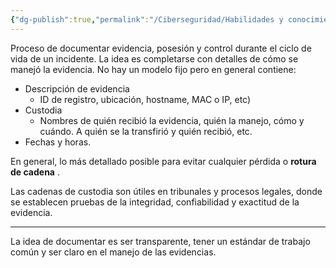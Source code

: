 ```yaml
---
{"dg-publish":true,"permalink":"/Ciberseguridad/Habilidades y conocimientos básicos/Cadena de custodia/"}
---
```


Proceso de documentar evidencia, posesión y control durante el ciclo de vida de un incidente.
La idea es completarse con detalles de cómo se manejó la evidencia.
No hay un modelo fijo pero en general contiene:

- Descripción de evidencia
	- ID de registro, ubicación, hostname, MAC o IP, etc)
- Custodia
	- Nombres de quién recibió la evidencia, quién la manejo, cómo y cuándo. A quién se la transfirió y quién recibió, etc.
- Fechas y horas.

En general, lo más detallado posible para evitar cualquier pérdida o **rotura de cadena** .

Las cadenas de custodia son útiles en tribunales y procesos legales, donde se establecen pruebas de la integridad, confiabilidad y exactitud de la evidencia.

---
La idea de documentar es ser transparente, tener un estándar de trabajo común y ser claro en el manejo de las evidencias.